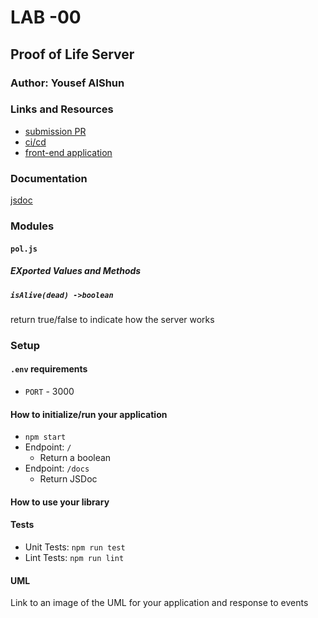 # LAB -00

## Proof of Life Server

### Author: Yousef AlShun

### Links and Resources

- [submission PR](https://github.com/yousef-401-advanced-javascript/lab-00/pull/1)
- [ci/cd](https://travis-ci.com/github/yousef-401-advanced-javascript/lab-00) 
- [front-end application](https://digimon123.herokuapp.com/) 

### Documentation
[jsdoc](https://digimon123.herokuapp.com/docs/)

### Modules
#### `pol.js`
##### EXported Values and Methods

##### `isAlive(dead) ->boolean`
return true/false to indicate how the server works

### Setup
#### `.env` requirements

- `PORT` - 3000


#### How to initialize/run your application

- `npm start`
- Endpoint: `/`
  - Return a boolean
- Endpoint: `/docs`
  - Return JSDoc

#### How to use your library

#### Tests

- Unit Tests: `npm run test`
- Lint Tests: `npm run lint`

#### UML

Link to an image of the UML for your application and response to events
